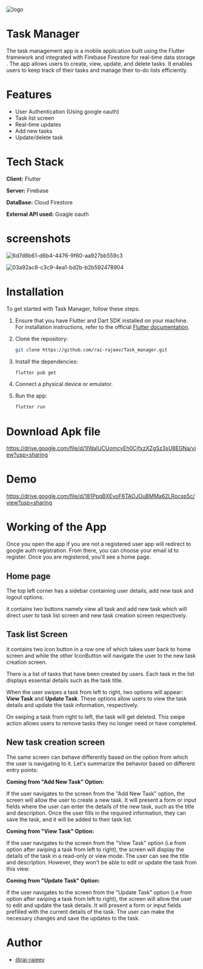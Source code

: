 ![logo](https://github.com/rai-rajeev/Task_manager/assets/106883666/29b15057-5532-4355-9013-5c9a3e9311fd)

# Task Manager
The task management app is a mobile application built using the Flutter framework and integrated with Firebase Firestore for real-time data storage . The app allows users to create, view, update, and delete tasks. It enables users to keep track of their tasks and manage their to-do lists efficiently.
# Features
+ User Authentication (Using google oauth)
+ Task list screen
+ Real-time updates
+ Add new tasks
+ Update/delete task
# Tech Stack 

**Client:** Flutter

**Server:** Firebase

**DataBase:** Cloud Firestore

**External API used:** Goagle oauth

# screenshots
![6d7d8b61-d6b4-4476-9f60-aa927bb559c3](https://github.com/rai-rajeev/Task_manager/assets/106883666/b45616e6-5b71-4206-8f24-1cb1abb7705a)


![03a92ac8-c3c9-4ea1-bd2b-b2b592478904](https://github.com/rai-rajeev/Task_manager/assets/106883666/657ecfa0-fe9a-42ea-81cb-38ab7677fb69)



# Installation
To get started with Task Manager, follow these steps:

1. Ensure that you have Flutter and Dart SDK installed on your machine. For installation instructions, refer to the official [Flutter documentation](https://docs.flutter.dev/get-started/install).
1. Clone the repository:
   
    ```bash
    git clone https://github.com/rai-rajeev/Task_manager.git
    ```
3. Install the dependencies:
   ```bash
   flutter pub get
5. Connect a physical device or emulator.
6. Run the app:
   ```bash
   flutter run
# Download Apk file
https://drive.google.com/file/d/1IWaIUCUomcyEh0CjfxzXZgSz3sU8EGNa/view?usp=sharing
# Demo
https://drive.google.com/file/d/181PpqBXEvoF6TAOJOuBMMa62LRocsp5c/view?usp=sharing
# Working of the App
Once you open the app if you are not a registered user app will redirect to google auth registration. From there, you can choose your email id to register. Once you are registered, you'll see a home page. 
## Home page 
The top left corner has a sidebar containing user details, add new task  and logout options.

it contains two buttons namely view all task and add new task which will direct user to  task list screen and new task creation screen respectively.
## Task list Screen 
it contains two icon button in a row one of which takes user back to home screen and while the other IconButton will navigate the user to the new task creation screen.

There is a list of tasks that have been created by users. Each task in the list displays essential details such as the task title.

When the user swipes a task from left to right, two options will appear: **View Task** and **Update Task**. These options allow users to view the task details and update the task information, respectively.
  
On swiping a task from right to left, the task will get deleted. This swipe action allows users to remove tasks they no longer need or have completed.
## New task creation screen
The same screen can behave differently based on the option from which the user is navigating to it. Let's summarize the behavior based on different entry points:

**Coming from "Add New Task" Option:**

If the user navigates to the screen from the "Add New Task" option, the screen will allow the user to create a new task. It will present a form or input fields where the user can enter the details of the new task, such as the title and  description. Once the user fills in the required information, they can save the task, and it will be added to their task list.

**Coming from "View Task" Option:**

If the user navigates to the screen from the "View Task" option (i.e from option  after swiping a task from left to right), the screen will display the details of the task in a read-only or view mode. The user can see the title and  description. However, they won't be able to edit or update the task from this view.

**Coming from "Update Task" Option:**

If the user navigates to the screen from the "Update Task" option (i.e from option after swiping a task from left to right), the screen will allow the user to edit and update the task details. It will present a form or input fields prefilled with the current details of the task. The user can make the necessary changes and save the updates to the task. 
# Author
 + [@rai-rajeev](https://github.com/rai-rajeev)
